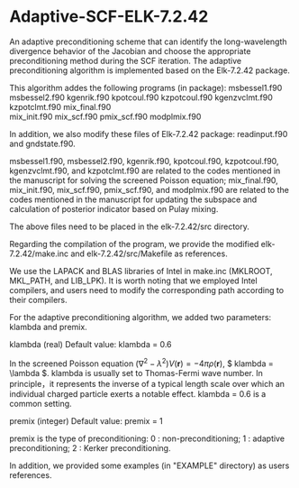 # Adaptive-SCF-ELK-7.2.42
An adaptive preconditioning scheme that can identify the long-wavelength divergence behavior of the Jacobian and choose the appropriate preconditioning method during the SCF iteration.
The adaptive preconditioning algorithm is implemented based on the Elk-7.2.42 package.

This algorithm addes the following programs (in package):
msbessel1.f90 	msbessel2.f90	kgenrik.f90	kpotcoul.f90 
kzpotcoul.f90	kgenzvclmt.f90	kzpotclmt.f90	mix_final.f90  
mix_init.f90  	mix_scf.f90	pmix_scf.f90	modplmix.f90

In addition, we also modify these files of Elk-7.2.42 package:  readinput.f90 and gndstate.f90.

msbessel1.f90, msbessel2.f90, kgenrik.f90, kpotcoul.f90, kzpotcoul.f90, kgenzvclmt.f90, and kzpotclmt.f90 are related to the codes mentioned in the manuscript for solving the screened Poisson equation; mix_final.f90, mix_init.f90, mix_scf.f90, pmix_scf.f90, and modplmix.f90 are related to the codes mentioned in the manuscript for updating the subspace and calculation of posterior indicator based on Pulay mixing. 

The above files need to be placed in the elk-7.2.42/src directory.

Regarding the compilation of the program, we provide the modified elk-7.2.42/make.inc and elk-7.2.42/src/Makefile as references.
 
We use the LAPACK and BLAS libraries of Intel in make.inc (MKLROOT, MKL_PATH, and LIB_LPK). It is worth noting that we employed Intel compilers, and users need to modify the corresponding path according to their compilers.

For the adaptive preconditioning algorithm, we added two parameters: klambda and premix.

klambda (real) 
Default value: klambda = 0.6

In the screened Poisson equation $(\nabla^2 - \lambda^2)V(\textbf{r})= - 4\pi\rho(\textbf{r})$, $ klambda = \lambda $. 
klambda is usually set to Thomas-Fermi wave number. In principle，it represents the inverse of a typical length scale over which an individual charged particle exerts a notable effect.  klambda = 0.6 is a common setting.

premix (integer)
Default value: premix = 1

premix is the type of preconditioning:
0	:  non-preconditioning;
1	:  adaptive preconditioning;
2	:  Kerker preconditioning.

In addition, we provided some examples (in "EXAMPLE" directory) as users references.
